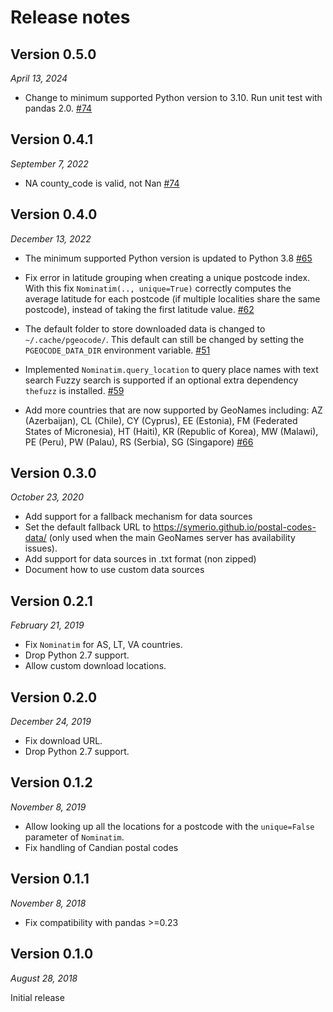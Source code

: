 # Release notes
## Version 0.5.0
*April 13, 2024*

 - Change to minimum supported Python version to 3.10. Run unit test with pandas 2.0.
   [#74](https://github.com/symerio/pgeocode/pull/74)

## Version 0.4.1

*September 7, 2022*

 - NA county_code is valid, not Nan
   [#74](https://github.com/symerio/pgeocode/pull/74)

## Version 0.4.0

*December 13, 2022*


 - The minimum supported Python version is updated to Python 3.8
   [#65](https://github.com/symerio/pgeocode/pull/65)
 - Fix error in latitude grouping when creating a unique postcode index.
   With this fix `Nominatim(.., unique=True)` correctly computes the average
   latitude for each postcode (if multiple localities share the same postcode),
   instead of taking the first latitude value.
   [#62](https://github.com/symerio/pgeocode/pull/62)

 - The default folder to store downloaded data is changed to `~/.cache/pgeocode/`.
   This default can still be changed by setting the `PGEOCODE_DATA_DIR` environment variable.
   [#51](https://github.com/symerio/pgeocode/pull/51)

 - Implemented `Nominatim.query_location` to query place names with text search
   Fuzzy search is supported if an optional extra dependency `thefuzz` is installed.
   [#59](https://github.com/symerio/pgeocode/pull/59)
 - Add more countries that are now supported by GeoNames including: AZ (Azerbaijan), CL (Chile), CY (Cyprus), EE (Estonia), FM (Federated States of Micronesia), HT (Haiti), KR (Republic of Korea), MW (Malawi), PE (Peru), PW (Palau), RS (Serbia), SG (Singapore)
   [#66](https://github.com/symerio/pgeocode/pull/66)


## Version 0.3.0

*October 23, 2020*

 - Add support for a fallback mechanism for data sources
 - Set the default fallback URL to https://symerio.github.io/postal-codes-data/
   (only used when the main GeoNames server has availability issues).
 - Add support for data sources in .txt format (non zipped)
 - Document how to use custom data sources

## Version 0.2.1

*February 21, 2019*

 - Fix ``Nominatim`` for AS, LT, VA countries.
 - Drop Python 2.7 support.
 - Allow custom download locations.

## Version 0.2.0

*December 24, 2019*

 - Fix download URL.
 - Drop Python 2.7 support.

## Version 0.1.2

*November 8, 2019*

 - Allow looking up all the locations for a postcode with the
   `unique=False` parameter of `Nominatim`.
 - Fix handling of Candian postal codes

## Version 0.1.1

*November 8, 2018*

 - Fix compatibility with pandas >=0.23

## Version 0.1.0

*August 28, 2018*

Initial release
